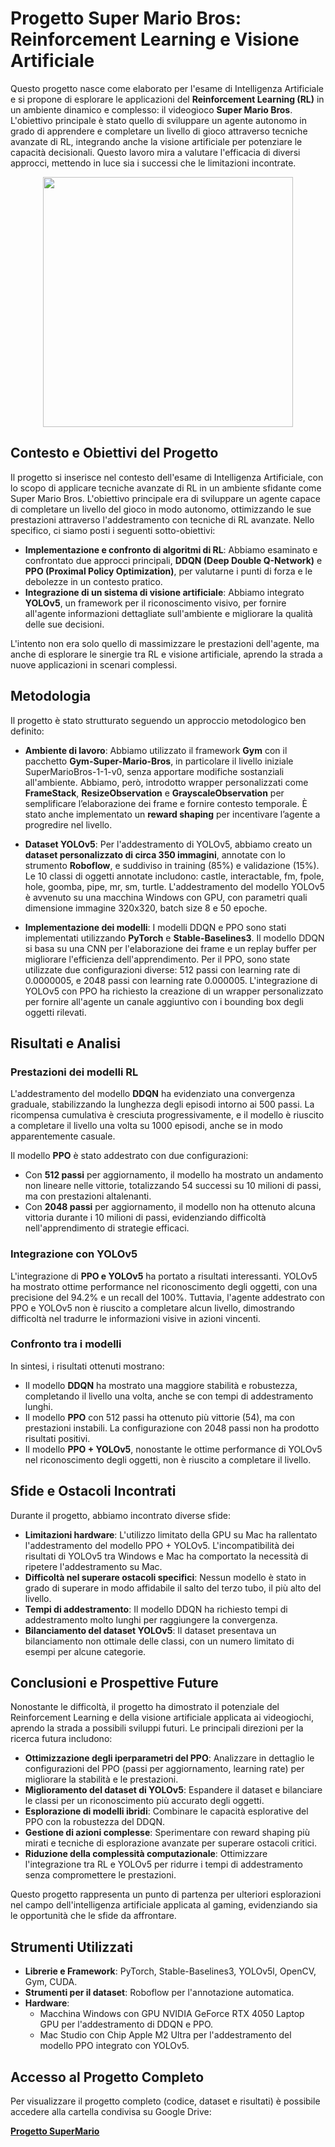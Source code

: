# Progetto Super Mario Bros: Reinforcement Learning e Visione Artificiale

Questo progetto nasce come elaborato per l'esame di Intelligenza Artificiale e si propone di esplorare le applicazioni del **Reinforcement Learning (RL)** in un ambiente dinamico e complesso: il videogioco **Super Mario Bros**. L'obiettivo principale è stato quello di sviluppare un agente autonomo in grado di apprendere e completare un livello di gioco attraverso tecniche avanzate di RL, integrando anche la visione artificiale per potenziare le capacità decisionali. Questo lavoro mira a valutare l'efficacia di diversi approcci, mettendo in luce sia i successi che le limitazioni incontrate.

<p align="center">
    <img src="https://media.githubusercontent.com/media/VittorioCiancio/progettoAI24-25--SuperMarioBros/main/Demo_Mario_compressed.gif" width="400">
</p>

## Contesto e Obiettivi del Progetto

Il progetto si inserisce nel contesto dell'esame di Intelligenza Artificiale, con lo scopo di applicare tecniche avanzate di RL in un ambiente sfidante come Super Mario Bros. L'obiettivo principale era di sviluppare un agente capace di completare un livello del gioco in modo autonomo, ottimizzando le sue prestazioni attraverso l'addestramento con tecniche di RL avanzate. Nello specifico, ci siamo posti i seguenti sotto-obiettivi:

*   **Implementazione e confronto di algoritmi di RL**: Abbiamo esaminato e confrontato due approcci principali, **DDQN (Deep Double Q-Network)** e **PPO (Proximal Policy Optimization)**, per valutarne i punti di forza e le debolezze in un contesto pratico.
*   **Integrazione di un sistema di visione artificiale**: Abbiamo integrato **YOLOv5**, un framework per il riconoscimento visivo, per fornire all'agente informazioni dettagliate sull'ambiente e migliorare la qualità delle sue decisioni.

L'intento non era solo quello di massimizzare le prestazioni dell'agente, ma anche di esplorare le sinergie tra RL e visione artificiale, aprendo la strada a nuove applicazioni in scenari complessi.

## Metodologia

Il progetto è stato strutturato seguendo un approccio metodologico ben definito:

*   **Ambiente di lavoro**: Abbiamo utilizzato il framework **Gym** con il pacchetto **Gym-Super-Mario-Bros**, in particolare il livello iniziale SuperMarioBros-1-1-v0, senza apportare modifiche sostanziali all'ambiente. Abbiamo, però, introdotto wrapper personalizzati come **FrameStack**, **ResizeObservation** e **GrayscaleObservation** per semplificare l’elaborazione dei frame e fornire contesto temporale. È stato anche implementato un **reward shaping** per incentivare l’agente a progredire nel livello.

*   **Dataset YOLOv5**: Per l'addestramento di YOLOv5, abbiamo creato un **dataset personalizzato di circa 350 immagini**, annotate con lo strumento **Roboflow**, e suddiviso in training (85%) e validazione (15%). Le 10 classi di oggetti annotate includono: castle, interactable, fm, fpole, hole, goomba, pipe, mr, sm, turtle. L'addestramento del modello YOLOv5 è avvenuto su una macchina Windows con GPU, con parametri quali dimensione immagine 320x320, batch size 8 e 50 epoche.

*   **Implementazione dei modelli**: I modelli DDQN e PPO sono stati implementati utilizzando **PyTorch** e **Stable-Baselines3**. Il modello DDQN si basa su una CNN per l'elaborazione dei frame e un replay buffer per migliorare l'efficienza dell'apprendimento.  Per il PPO, sono state utilizzate due configurazioni diverse: 512 passi con learning rate di 0.0000005, e 2048 passi con learning rate 0.000005. L'integrazione di YOLOv5 con PPO ha richiesto la creazione di un wrapper personalizzato per fornire all'agente un canale aggiuntivo con i bounding box degli oggetti rilevati.

## Risultati e Analisi

### Prestazioni dei modelli RL

L'addestramento del modello **DDQN** ha evidenziato una convergenza graduale, stabilizzando la lunghezza degli episodi intorno ai 500 passi. La ricompensa cumulativa è cresciuta progressivamente, e il modello è riuscito a completare il livello una volta su 1000 episodi, anche se in modo apparentemente casuale.

Il modello **PPO** è stato addestrato con due configurazioni:
*   Con **512 passi** per aggiornamento, il modello ha mostrato un andamento non lineare nelle vittorie, totalizzando 54 successi su 10 milioni di passi, ma con prestazioni altalenanti.
*   Con **2048 passi** per aggiornamento, il modello non ha ottenuto alcuna vittoria durante i 10 milioni di passi, evidenziando difficoltà nell'apprendimento di strategie efficaci.

### Integrazione con YOLOv5

L'integrazione di **PPO e YOLOv5** ha portato a risultati interessanti. YOLOv5 ha mostrato ottime performance nel riconoscimento degli oggetti, con una precisione del 94.2% e un recall del 100%. Tuttavia, l'agente addestrato con PPO e YOLOv5 non è riuscito a completare alcun livello, dimostrando difficoltà nel tradurre le informazioni visive in azioni vincenti.

### Confronto tra i modelli

In sintesi, i risultati ottenuti mostrano:

*   Il modello **DDQN** ha mostrato una maggiore stabilità e robustezza, completando il livello una volta, anche se con tempi di addestramento lunghi.
*   Il modello **PPO** con 512 passi ha ottenuto più vittorie (54), ma con prestazioni instabili. La configurazione con 2048 passi non ha prodotto risultati positivi.
*   Il modello **PPO + YOLOv5**, nonostante le ottime performance di YOLOv5 nel riconoscimento degli oggetti, non è riuscito a completare il livello.

## Sfide e Ostacoli Incontrati

Durante il progetto, abbiamo incontrato diverse sfide:

*   **Limitazioni hardware**: L'utilizzo limitato della GPU su Mac ha rallentato l'addestramento del modello PPO + YOLOv5. L'incompatibilità dei risultati di YOLOv5 tra Windows e Mac ha comportato la necessità di ripetere l'addestramento su Mac.
*   **Difficoltà nel superare ostacoli specifici**: Nessun modello è stato in grado di superare in modo affidabile il salto del terzo tubo, il più alto del livello.
*   **Tempi di addestramento**: Il modello DDQN ha richiesto tempi di addestramento molto lunghi per raggiungere la convergenza.
*   **Bilanciamento del dataset YOLOv5**: Il dataset presentava un bilanciamento non ottimale delle classi, con un numero limitato di esempi per alcune categorie.

## Conclusioni e Prospettive Future

Nonostante le difficoltà, il progetto ha dimostrato il potenziale del Reinforcement Learning e della visione artificiale applicata ai videogiochi, aprendo la strada a possibili sviluppi futuri. Le principali direzioni per la ricerca futura includono:

*   **Ottimizzazione degli iperparametri del PPO**: Analizzare in dettaglio le configurazioni del PPO (passi per aggiornamento, learning rate) per migliorare la stabilità e le prestazioni.
*   **Miglioramento del dataset di YOLOv5**: Espandere il dataset e bilanciare le classi per un riconoscimento più accurato degli oggetti.
*   **Esplorazione di modelli ibridi**: Combinare le capacità esplorative del PPO con la robustezza del DDQN.
*   **Gestione di azioni complesse**: Sperimentare con reward shaping più mirati e tecniche di esplorazione avanzate per superare ostacoli critici.
*   **Riduzione della complessità computazionale**: Ottimizzare l'integrazione tra RL e YOLOv5 per ridurre i tempi di addestramento senza compromettere le prestazioni.

Questo progetto rappresenta un punto di partenza per ulteriori esplorazioni nel campo dell'intelligenza artificiale applicata al gaming, evidenziando sia le opportunità che le sfide da affrontare.

## Strumenti Utilizzati

*   **Librerie e Framework**: PyTorch, Stable-Baselines3, YOLOv5l, OpenCV, Gym, CUDA.
*   **Strumenti per il dataset**: Roboflow per l'annotazione automatica.
*   **Hardware**:
    *   Macchina Windows con GPU NVIDIA GeForce RTX 4050 Laptop GPU per l'addestramento di DDQN e PPO.
    *   Mac Studio con Chip Apple M2 Ultra per l'addestramento del modello PPO integrato con YOLOv5.


## Accesso al Progetto Completo
Per visualizzare il progetto completo (codice, dataset e risultati) è possibile accedere alla cartella condivisa su Google Drive:

[**Progetto SuperMario**](https://drive.google.com/drive/u/2/folders/1JG1K9eyDDPCn6m_y4dmqNnEn63csLQ-9)

